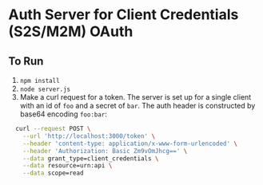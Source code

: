# Auth Server for Client Credentials (S2S/M2M) OAuth

## To Run
1. `npm install`
2. `node server.js`
3. Make a curl request for a token. The server is set up for a single client with an id of `foo` and a secret of `bar`. The auth header is constructed by base64 encoding `foo:bar`:

```bash
  curl --request POST \
    --url 'http://localhost:3000/token' \
    --header 'content-type: application/x-www-form-urlencoded' \
    --header 'Authorization: Basic Zm9vOmJhcg==' \
    --data grant_type=client_credentials \
    --data resource=urn:api \
    --data scope=read
```